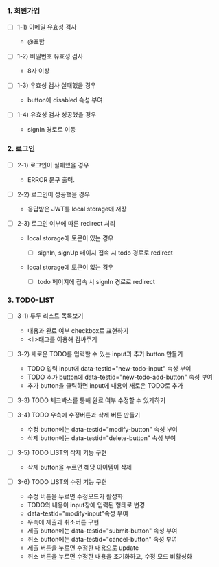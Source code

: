 ### 1. 회원가입

- [ ] 1-1) 이메일 유효성 검사
  - @포함
- [ ] 1-2) 비밀번호 유효성 검사

  - 8자 이상

- [ ] 1-3) 유효성 검사 실패했을 경우

  - button에 disabled 속성 부여

- [ ] 1-4) 유효성 검사 성공했을 경우
  - signIn 경로로 이동

### 2. 로그인

- [ ] 2-1) 로그인이 실패했을 경우

  - ERROR 문구 출력.

- [ ] 2-2) 로그인이 성공했을 경우

  - 응답받은 JWT를 local storage에 저장

- [ ] 2-3) 로그인 여부에 따른 redirect 처리

  - local storage에 토큰이 있는 경우

    - [ ] signIn, signUp 페이지 접속 시 todo 경로로 redirect

  - local storage에 토큰이 없는 경우
    - [ ] todo 페이지에 접속 시 signIn 경로로 redirect

### 3. TODO-LIST

- [ ] 3-1) 투두 리스트 목록보기

  - 내용과 완료 여부 checkbox로 표현하기
  - &lt;li>태그를 이용해 감싸주기

- [ ] 3-2) 새로운 TODO를 입력할 수 있는 input과 추가 button 만들기

  - TODO 입력 input에 data-testid="new-todo-input" 속성 부여
  - TODO 추가 button에 data-testid="new-todo-add-button" 속성 부여
  - 추가 button을 클릭하면 input에 내용이 새로운 TODO로 추가

- [ ] 3-3) TODO 체크박스를 통해 완료 여부 수정할 수 있게하기

- [ ] 3-4) TODO 우측에 수정버튼과 삭제 버튼 만들기

  - 수정 button에는 data-testid="modify-button" 속성 부여
  - 삭제 button에는 data-testid="delete-button" 속성 부여

- [ ] 3-5) TODO LIST의 삭제 기능 구현

  - 삭제 button을 누르면 해당 아이템이 삭제

- [ ] 3-6) TODO LIST의 수정 기능 구현

  - 수정 버튼을 누르면 수정모드가 활성화
  - TODO의 내용이 input창에 입력된 형태로 변경
  - data-testid="modify-input"속성 부여
  - 우측에 제출과 취소버튼 구현
  - 제출 button에는 data-testid="submit-button" 속성 부여
  - 취소 button에는 data-testid="cancel-button" 속성 부여
  - 제출 버튼을 누르면 수정한 내용으로 update
  - 취소 버튼을 누르면 수정한 내용을 초기화하고, 수정 모드 비활성화
